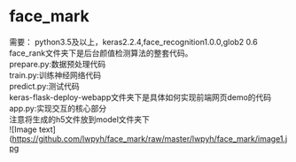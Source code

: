 # face_mark
需要：
python3.5及以上，keras2.2.4,face_recognition1.0.0,glob2 0.6  
face_rank文件夹下是后台颜值检测算法的整套代码。  
prepare.py:数据预处理代码  
train.py:训练神经网络代码  
predict.py:测试代码  
keras-flask-deploy-webapp文件夹下是具体如何实现前端网页demo的代码  
app.py:实现交互的核心部分  
注意将生成的h5文件放到model文件夹下  
![Image text](https://github.com/lwpyh/face_mark/raw/master/lwpyh/face_mark/image1.jpg


